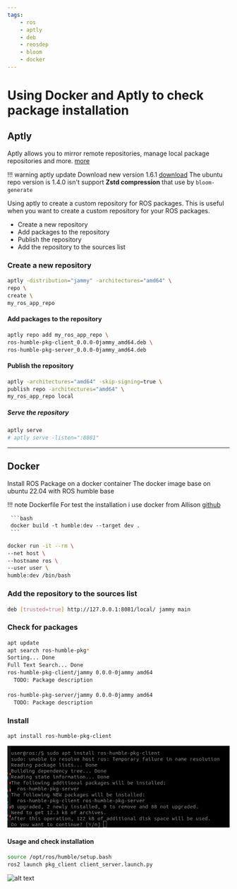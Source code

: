 ```yaml
---
tags:
    - ros
    - aptly
    - deb
    - reosdep
    - bloom
    - docker
---
```


# Using Docker and Aptly to check package installation

## Aptly
Aptly allows you to mirror remote repositories, manage local package repositories and more. [more](https://www.aptly.info/)

!!! warning aptly update
    Download new version 1.6.1 [download](https://github.com/aptly-dev/aptly/releases/download/v1.6.1/aptly_1.6.1_linux_amd64.zip)
    The ubuntu repo version is 1.4.0 isn't support **Zstd compression** that use by `bloom-generate`

    
     
Using aptly to create a custom repository for ROS packages. This is useful when you want to create a custom repository for your ROS packages.

- Create a new repository
- Add packages to the repository
- Publish the repository
- Add the repository to the sources list


### Create a new repository
```bash
aptly -distribution="jammy" -architectures="amd64" \
repo \
create \
my_ros_app_repo
```

#### Add packages to the repository
```bash
aptly repo add my_ros_app_repo \
ros-humble-pkg-client_0.0.0-0jammy_amd64.deb \
ros-humble-pkg-server_0.0.0-0jammy_amd64.deb
```

#### Publish the repository
```bash
aptly -architectures="amd64" -skip-signing=true \
publish repo -architectures="amd64" \
my_ros_app_repo local
```

##### Serve the repository
```bash
aptly serve
# aptly serve -listen=":8081"
```

---

## Docker

Install ROS Package on a docker container
The docker image base on ubuntu 22.04 with ROS humble base

!!! note Dockerfile
     For test the installation i use docker from Allison [github](https://github.com/athackst/dockerfiles/blob/main/ros2/humble.Dockerfile)

     ```bash
     docker build -t humble:dev --target dev .
     ```

```bash
docker run -it --rm \
--net host \
--hostname ros \
--user user \
humble:dev /bin/bash
```

### Add the repository to the sources list

```bash
deb [trusted=true] http://127.0.0.1:8081/local/ jammy main

```

### Check for packages
```bash 
apt update
apt search ros-humble-pkg*
Sorting... Done
Full Text Search... Done
ros-humble-pkg-client/jammy 0.0.0-0jammy amd64
  TODO: Package description

ros-humble-pkg-server/jammy 0.0.0-0jammy amd64
  TODO: Package description

```
### Install

```bash
apt install ros-humble-pkg-client
```

![alt text](images/install_client.png)

#### Usage and check installation

```bash
source /opt/ros/humble/setup.bash
ros2 launch pkg_client client_server.launch.py
```

![alt text](images/docker__client_server_launch.png)
